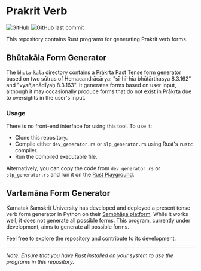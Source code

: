 # Prakrit Verb
![GitHub](https://img.shields.io/github/license/svyoma/prakrit-verb)					![GitHub last commit](https://img.shields.io/github/last-commit/svyoma/prakrit-verb)

This repository contains Rust programs for generating Prakrit verb forms.

## Bhūtakāla Form Generator

The `bhuta-kala` directory contains a Prākṛta Past Tense form generator based on two sūtras of Hemacandrācārya: "sī-hī-hīa bhūtārthasya 8.3.162" and "vyañjanādīyaḥ 8.3.163". It generates forms based on user input, although it may occasionally produce forms that do not exist in Prākṛta due to oversights in the user's input.

### Usage

There is no front-end interface for using this tool. To use it:

-   Clone this repository.
-   Compile either `dev_generator.rs` or `slp_generator.rs` using Rust's `rustc` compiler.
-   Run the compiled executable file.

Alternatively, you can copy the code from `dev_generator.rs` or `slp_generator.rs` and run it on the [Rust Playground](https://play.rust-lang.org/?version=nightly&mode=debug&edition=2024).

## Vartamāna Form Generator

Karnatak Samskrit University has developed and deployed a present tense verb form generator in Python on their [Sambhāṣa platform](https://sambhasha.ksu.ac.in/CompLing/prakrit_verbforms). While it works well, it does not generate all possible forms. This program, currently under development, aims to generate all possible forms.

Feel free to explore the repository and contribute to its development.

----------

_Note: Ensure that you have Rust installed on your system to use the programs in this repository._
